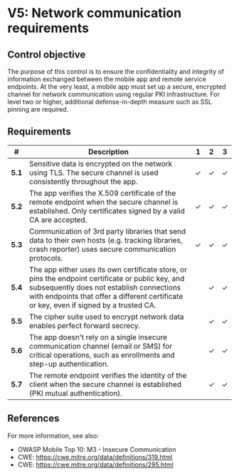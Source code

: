 # V5: Network communication requirements

## Control objective

The purpose of this control is to ensure the confidentiality and integrity of information exchanged between the mobile app and remote service endpoints. At the very least, a mobile app must set up a secure, encrypted channel for network communication using regular PKI infrastructure. For level two or higher, additional defense-in-depth measure such as SSL pinning are required.

## Requirements

| # | Description | 1 | 2 | 3 |
| --- | --- | --- | --- | --- |
| **5.1** | Sensitive data is encrypted on the network using TLS. The secure channel is used consistently throughout the app. | ✓ | ✓ | ✓ |
| **5.2** | The app verifies the X.509 certificate of the remote endpoint when the secure channel is established. Only certificates signed by a valid CA are accepted. | ✓ | ✓ | ✓ |
| **5.3** | Communication of 3rd party libraries that send data to their own hosts (e.g. tracking libraries, crash reporter) uses secure communication protocols. | ✓ | ✓ | ✓ |
| **5.4** | The app either uses its own certificate store, or pins the endpoint certificate or public key, and subsequently does not establish connections with endpoints that offer a different certificate or key, even if signed by a trusted CA. |   | ✓ | ✓ |
| **5.5** | The cipher suite used to encrypt network data enables perfect forward secrecy. |   | ✓ | ✓ |
| **5.6** | The app doesn't rely on a single insecure communication channel (email or SMS) for critical operations, such as enrollments and step-up authentication. |  | ✓ | ✓ |
| **5.7** | The remote endpoint verifies the identity of the client when the secure channel is established (PKI mutual authentication). |   | ✓ | ✓ |

## References

For more information, see also:

- OWASP Mobile Top 10:  M3 - Insecure Communication
- CWE: https://cwe.mitre.org/data/definitions/319.html
- CWE: https://cwe.mitre.org/data/definitions/295.html
